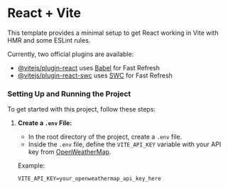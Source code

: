 # React + Vite

This template provides a minimal setup to get React working in Vite with HMR and some ESLint rules.

Currently, two official plugins are available:

- [@vitejs/plugin-react](https://github.com/vitejs/vite-plugin-react/blob/main/packages/plugin-react/README.md) uses [Babel](https://babeljs.io/) for Fast Refresh
- [@vitejs/plugin-react-swc](https://github.com/vitejs/vite-plugin-react-swc) uses [SWC](https://swc.rs/) for Fast Refresh


 ### Setting Up and Running the Project

To get started with this project, follow these steps:

1. **Create a `.env` File:**
   - In the root directory of the project, create a `.env` file.
   - Inside the `.env` file, define the `VITE_API_KEY` variable with your API key from [OpenWeatherMap](https://openweathermap.org/api).

   Example:
   ```env
   VITE_API_KEY=your_openweathermap_api_key_here
